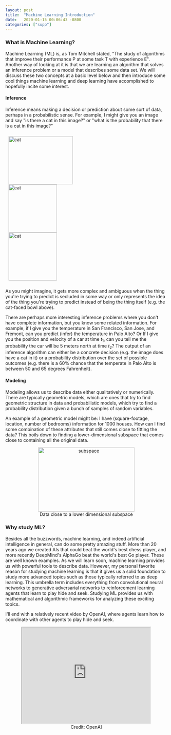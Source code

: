```yaml
---
layout: post
title:  "Machine Learning Introduction"
date:   2020-01-15 00:06:43 -0800
categories: ["supp"]
---
```


### What is Machine Learning?

Machine Learning (ML) is, as Tom Mitchell stated, "The study of algorithms that improve their performance P at some task T with experience E". Another way of looking at it is that we are learning an algorithm that solves an inference problem or a model that describes some data set. We will discuss these two concepts at a basic level below and then introduce some cool things machine learning and deep learning have accomplished to hopefully incite some interest.

#### Inference

Inference means making a decision or prediction about some sort of data, perhaps in a probabilistic sense. For example, I might give you an image and say "is there a cat in this image?" or "what is the probability that there is a cat in this image?"


<div class="container" style="padding: 10px;">
  <div class="row">
    <div class="col-lg-4 col-md-4 col-sm-4 col-xs-4">
      <img src="{{site.baseurl}}/assets/MLIntro/kit.jpg" alt="cat" width="200" height="150"/>
    </div>
    <div class="col-lg-4 col-md-4 col-sm-4 col-xs-4">
      <img src="{{site.baseurl}}/assets/MLIntro/catinbox.jpg" alt="cat" width="150" height="150"/>
    </div>
    <div class="col-lg-4 col-md-4 col-sm-4 col-xs-4">
      <img src="{{site.baseurl}}/assets/MLIntro/catbowl.jpg" alt="cat" width="150" height="150"/>
    </div>
  </div>
</div>
<!-- <img src="{{site.baseurl}}/assets/MLIntro/kit.jpg" alt="cat" width="200" height="150"/><img src="{{site.baseurl}}/assets/MLIntro/cat.jpg" alt="cat" width="200" height="150"/><img src="{{site.baseurl}}/assets/MLIntro/catinbox.jpg" alt="cat" width="150" height="150"/><img src="{{site.baseurl}}/assets/MLIntro/catbowl.jpg" alt="cat" width="150" height="150"/> -->

As you might imagine, it gets more complex and ambiguous when the thing you're trying to predict is secluded in some way or only represents the idea of the thing you're trying to predict instead of being the thing itself (e.g. the cat-faced bowl above).

There are perhaps more interesting inference problems where you don't have complete information, but you know some related information. For example, if I give you the temperature in San Francisco, San Jose, and Fremont, can you predict (infer) the temperature in Palo Alto? Or If I give you the position and velocity of a car at time $t_{1}$, can you tell me the probability the car will be 5 meters north at time $t_{2}$? The output of an inference algorithm can either be a concrete decision (e.g. the image does have a cat in it) or a probability distribution over the set of possible outcomes (e.g. there is a 60% chance that the temperate in Palo Alto is between 50 and 65 degrees Fahrenheit).

#### Modeling

Modeling allows us to describe data either qualitatively or numerically. There are typically geometric models, which are ones that try to find geometric structure in data and probabilistic models, which try to find a probability distribution given a bunch of samples of random variables.

An example of a geometric model might be: I have (square-footage, location, number of bedrooms) information for 1000 houses. How can I find some combination of these attributes that still comes close to fitting the data? This boils down to finding a lower-dimensional subspace that comes close to containing all the original data.

<figure>
  <center>
    <img src="{{site.baseurl}}/assets/MLIntro/subspace.png" alt="subspace" width="300" height="200"/>
    <figcaption>Data close to a lower dimensional subspace</figcaption>
  </center>
</figure>


### Why study ML?

Besides all the buzzwords, machine learning, and indeed artificial intelligence in general, can do some pretty amazing stuff. More than 20 years ago we created AIs that could beat the world's best chess player, and more recently DeepMind's AlphaGo beat the world's best Go player. These are well known examples. As we will learn soon, machine learning provides us with powerful tools to describe data. However, my personal favorite reason for studying machine learning is that it gives us a solid foundation to study more advanced topics such as those typically referred to as deep learning. This umbrella term includes everything from convolutional neural networks to generative adversarial networks to reinforcement learning agents that learn to play hide and seek. Studying ML provides us with mathematical and algorithmic frameworks for analyzing these exciting topics.

I'll end with a relatively recent video by OpenAI, where agents learn how to coordinate with other agents to play hide and seek.


<center>
  <iframe src="https://www.youtube.com/embed/kopoLzvh5jY" width="400" height="300"></iframe>
  <figcaption>Credit: OpenAI</figcaption>
</center>
